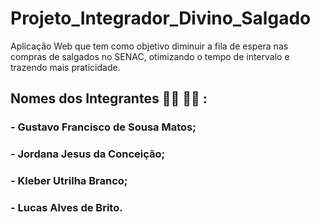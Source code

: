 # Projeto_Integrador_Divino_Salgado
Aplicação Web que tem como objetivo diminuir a fila de espera nas compras de salgados no SENAC, otimizando o tempo de intervalo e trazendo mais praticidade.

## Nomes dos Integrantes 👨‍💻 👩‍💻 :
### - Gustavo Francisco de Sousa Matos;

### - Jordana Jesus da Conceição;

### - Kleber Utrilha Branco;

### - Lucas Alves de Brito.
